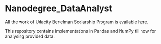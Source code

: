 # Nanodegree_DataAnalyst

All the work of Udacity Bertelman Scolarship Program is available here.

This repository contains implementations in Pandas and NumPy till now for analysing provided data.
